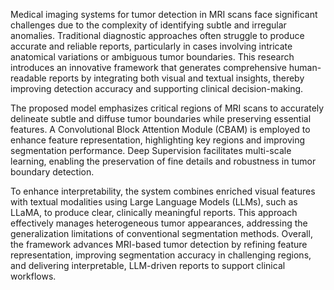 Medical imaging systems for tumor detection in MRI scans face significant challenges due to the complexity of identifying subtle and irregular anomalies. Traditional diagnostic approaches often struggle to produce accurate and reliable reports, particularly in cases involving intricate anatomical variations or ambiguous tumor boundaries. This research introduces an innovative framework that generates comprehensive human-readable reports by integrating both visual and textual insights, thereby improving detection accuracy and supporting clinical decision-making.

The proposed model emphasizes critical regions of MRI scans to accurately delineate subtle and diffuse tumor boundaries while preserving essential features. A Convolutional Block Attention Module (CBAM) is employed to enhance feature representation, highlighting key regions and improving segmentation performance. Deep Supervision facilitates multi-scale learning, enabling the preservation of fine details and robustness in tumor boundary detection.

To enhance interpretability, the system combines enriched visual features with textual modalities using Large Language Models (LLMs), such as LLaMA, to produce clear, clinically meaningful reports. This approach effectively manages heterogeneous tumor appearances, addressing the generalization limitations of conventional segmentation methods. Overall, the framework advances MRI-based tumor detection by refining feature representation, improving segmentation accuracy in challenging regions, and delivering interpretable, LLM-driven reports to support clinical workflows.